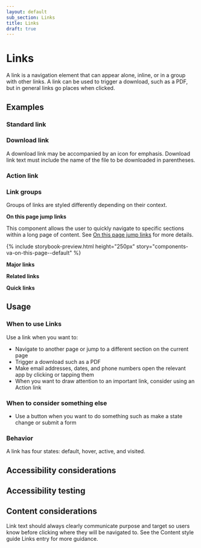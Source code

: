 ```yaml
---
layout: default
sub_section: Links
title: Links
draft: true
---
```


# Links

A link is a navigation element that can appear alone, inline, or in a group with other links. A link can be used to trigger a download, such as a PDF, but in general links go places when clicked. 

## Examples

### Standard link

### Download link

A download link may be accompanied by an icon for emphasis. Download link text must include the name of the file to be downloaded in parentheses. 

### Action link

### Link groups

Groups of links are styled differently depending on their context. 

**On this page jump links**

This component allows the user to quickly navigate to specific sections within a long page of content. See [On this page jump links](https://design.va.gov/components/on-this-page-jump-links) for more details.

{% include storybook-preview.html height="250px" story="components-va-on-this-page--default" %}

**Major links**

**Related links**

**Quick links**

## Usage

### When to use Links

Use a link when you want to:

- Navigate to another page or jump to a different section on the current page
- Trigger a download such as a PDF
- Make email addresses, dates, and phone numbers open the relevant app by clicking or tapping them
- When you want to draw attention to an important link, consider using an Action link

### When to consider something else

- Use a button when you want to do something such as make a state change or submit a form

### Behavior

A link has four states: default, hover, active, and visited. 

## Accessibility considerations

## Accessibility testing

## Content considerations

Link text should always clearly communicate purpose and target so users know before clicking where they will be navigated to. See the Content style guide Links entry for more guidance. 
